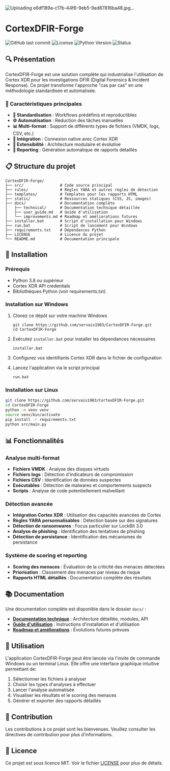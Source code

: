 ![Uploading e6df189a-c17b-44f6-9eb5-9ad87816ba48.jpg…]()



# CortexDFIR-Forge

![GitHub last commit](https://img.shields.io/github/last-commit/servais1983/CortexDFIR-Forge)
![License](https://img.shields.io/badge/license-MIT-blue)
![Python Version](https://img.shields.io/badge/python-3.8%2B-brightgreen)
![Status](https://img.shields.io/badge/status-active-success)



## 🔍 Présentation

CortexDFIR-Forge est une solution complète qui industrialise l'utilisation de Cortex XDR pour les investigations DFIR (Digital Forensics & Incident Response). Ce projet transforme l'approche "cas par cas" en une méthodologie standardisée et automatisée.

### 🌟 Caractéristiques principales

- **🔄 Standardisation** : Workflows prédéfinis et reproductibles
- **⚙️ Automatisation** : Réduction des tâches manuelles
- **📊 Multi-format** : Support de différents types de fichiers (VMDK, logs, CSV, etc.)
- **🔌 Intégration** : Connexion native avec Cortex XDR
- **🧩 Extensibilité** : Architecture modulaire et évolutive
- **📝 Reporting** : Génération automatique de rapports détaillés

## 📋 Structure du projet

```
CortexDFIR-Forge/
├── src/                # Code source principal
├── rules/              # Règles YARA et autres règles de détection
├── templates/          # Templates pour les rapports HTML
├── static/             # Ressources statiques (CSS, JS, images)
├── docs/               # Documentation complète
│   ├── technical/      # Documentation technique détaillée
│   ├── user_guide.md   # Guide d'utilisation
│   └── improvements.md # Roadmap et améliorations futures
├── installer.bat       # Script d'installation pour Windows
├── run.bat             # Script de lancement pour Windows
├── requirements.txt    # Dépendances Python
├── LICENSE             # Licence du projet
└── README.md           # Documentation principale
```

## 🚀 Installation

### Prérequis

- Python 3.8 ou supérieur
- Cortex XDR API credentials
- Bibliothèques Python (voir requirements.txt)

### Installation sur Windows

1. Clonez ce dépôt sur votre machine Windows
   ```
   git clone https://github.com/servais1983/CortexDFIR-Forge.git
   cd CortexDFIR-Forge
   ```

2. Exécutez `installer.bat` pour installer les dépendances nécessaires
   ```
   installer.bat
   ```

3. Configurez vos identifiants Cortex XDR dans le fichier de configuration
4. Lancez l'application via le script principal
   ```
   run.bat
   ```

### Installation sur Linux

```bash
git clone https://github.com/servais1983/CortexDFIR-Forge.git
cd CortexDFIR-Forge
python -m venv venv
source venv/bin/activate
pip install -r requirements.txt
python src/main.py
```

## 📊 Fonctionnalités

### Analyse multi-format

- **Fichiers VMDK** : Analyse des disques virtuels
- **Fichiers logs** : Détection d'indicateurs de compromission
- **Fichiers CSV** : Identification de données suspectes
- **Exécutables** : Détection de malwares et comportements suspects
- **Scripts** : Analyse de code potentiellement malveillant

### Détection avancée

- **Intégration Cortex XDR** : Utilisation des capacités avancées de Cortex
- **Règles YARA personnalisables** : Détection basée sur des signatures
- **Détection de ransomwares** : Focus particulier sur LockBit 3.0
- **Analyse de phishing** : Identification des tentatives de phishing
- **Détection de persistance** : Identification des mécanismes de persistance

### Système de scoring et reporting

- **Scoring des menaces** : Évaluation de la criticité des menaces détectées
- **Priorisation** : Classement des menaces par niveau de risque
- **Rapports HTML détaillés** : Documentation complète des résultats

## 📚 Documentation

Une documentation complète est disponible dans le dossier `docs/` :

- **[Documentation technique](docs/technical/README.md)** : Architecture détaillée, modules, API
- **[Guide d'utilisation](docs/user_guide.md)** : Instructions d'installation et d'utilisation
- **[Roadmap et améliorations](docs/improvements.md)** : Évolutions futures prévues

## 🔧 Utilisation

L'application CortexDFIR-Forge peut être lancée via l'invite de commande Windows ou un terminal Linux. Elle offre une interface graphique intuitive permettant de:

1. Sélectionner les fichiers à analyser
2. Choisir les types d'analyses à effectuer
3. Lancer l'analyse automatisée
4. Visualiser les résultats et le scoring des menaces
5. Générer et exporter des rapports détaillés

## 🤝 Contribution

Les contributions à ce projet sont les bienvenues. Veuillez consulter les directives de contribution pour plus d'informations.

## 📄 Licence

Ce projet est sous licence MIT. Voir le fichier [LICENSE](LICENSE) pour plus de détails.
